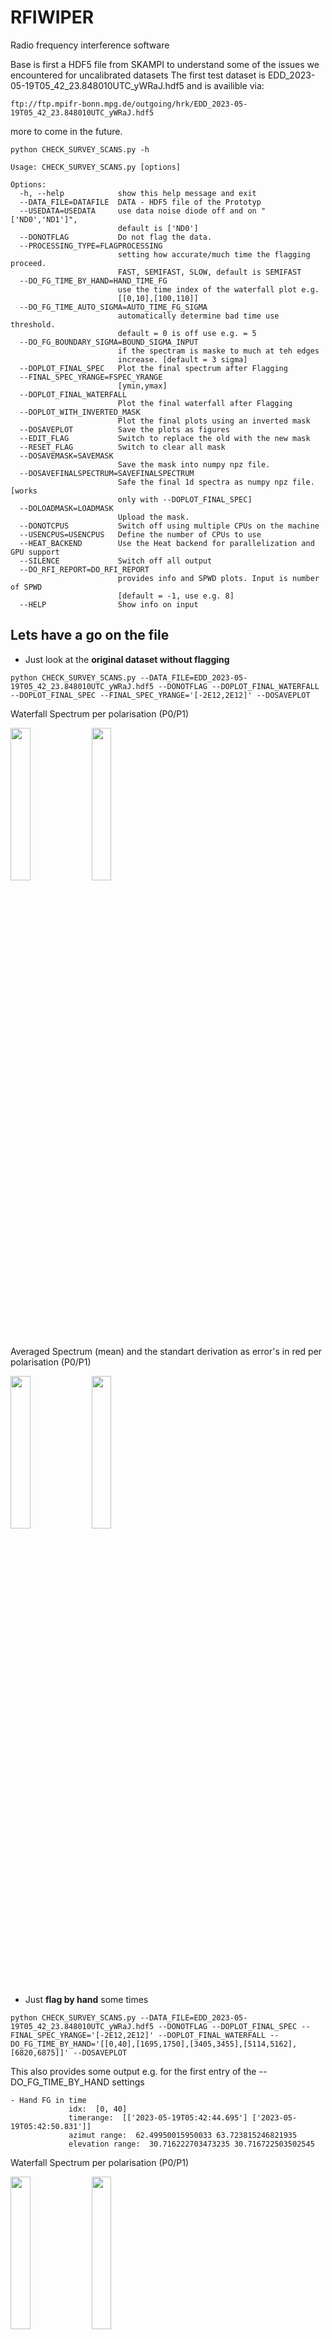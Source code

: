 # RFIWIPER
Radio frequency interference software

Base is first a HDF5 file from SKAMPI to understand some of the issues we encountered for uncalibrated datasets
The first test dataset is EDD_2023-05-19T05_42_23.848010UTC_yWRaJ.hdf5 and is availible via:

	ftp://ftp.mpifr-bonn.mpg.de/outgoing/hrk/EDD_2023-05-19T05_42_23.848010UTC_yWRaJ.hdf5

 more to come in the future.


```
python CHECK_SURVEY_SCANS.py -h

Usage: CHECK_SURVEY_SCANS.py [options]

Options:
  -h, --help            show this help message and exit
  --DATA_FILE=DATAFILE  DATA - HDF5 file of the Prototyp
  --USEDATA=USEDATA     use data noise diode off and on "['ND0','ND1']",
                        default is ['ND0']
  --DONOTFLAG           Do not flag the data.
  --PROCESSING_TYPE=FLAGPROCESSING
                        setting how accurate/much time the flagging proceed.
                        FAST, SEMIFAST, SLOW, default is SEMIFAST
  --DO_FG_TIME_BY_HAND=HAND_TIME_FG
                        use the time index of the waterfall plot e.g.
                        [[0,10],[100,110]]
  --DO_FG_TIME_AUTO_SIGMA=AUTO_TIME_FG_SIGMA
                        automatically determine bad time use threshold.
                        default = 0 is off use e.g. = 5
  --DO_FG_BOUNDARY_SIGMA=BOUND_SIGMA_INPUT
                        if the spectram is maske to much at teh edges
                        increase. [default = 3 sigma]
  --DOPLOT_FINAL_SPEC   Plot the final spectrum after Flagging
  --FINAL_SPEC_YRANGE=FSPEC_YRANGE
                        [ymin,ymax]
  --DOPLOT_FINAL_WATERFALL
                        Plot the final waterfall after Flagging
  --DOPLOT_WITH_INVERTED_MASK
                        Plot the final plots using an inverted mask
  --DOSAVEPLOT          Save the plots as figures
  --EDIT_FLAG           Switch to replace the old with the new mask
  --RESET_FLAG          Switch to clear all mask
  --DOSAVEMASK=SAVEMASK
                        Save the mask into numpy npz file.
  --DOSAVEFINALSPECTRUM=SAVEFINALSPECTRUM
                        Safe the final 1d spectra as numpy npz file. [works
                        only with --DOPLOT_FINAL_SPEC]
  --DOLOADMASK=LOADMASK
                        Upload the mask.
  --DONOTCPUS           Switch off using multiple CPUs on the machine
  --USENCPUS=USENCPUS   Define the number of CPUs to use
  --HEAT_BACKEND        Use the Heat backend for parallelization and GPU support
  --SILENCE             Switch off all output
  --DO_RFI_REPORT=DO_RFI_REPORT
                        provides info and SPWD plots. Input is number of SPWD
                        [default = -1, use e.g. 8]
  --HELP                Show info on input

```



## Lets have a go on the file

- Just look at the **original dataset without flagging**

```
python CHECK_SURVEY_SCANS.py --DATA_FILE=EDD_2023-05-19T05_42_23.848010UTC_yWRaJ.hdf5 --DONOTFLAG --DOPLOT_FINAL_WATERFALL --DOPLOT_FINAL_SPEC --FINAL_SPEC_YRANGE='[-2E12,2E12]' --DOSAVEPLOT
```

Waterfall Spectrum per polarisation (P0/P1)

![]()<img src="Plots/EDD_2023-05-19T05_42_23.848010UTC_yWRaJ_scan_000_P0_ND0_WFPLT.png" width=25%>
![]()<img src="Plots/EDD_2023-05-19T05_42_23.848010UTC_yWRaJ_scan_000_P1_ND0_WFPLT.png" width=25%>

Averaged Spectrum (mean) and the standart derivation as error's in red per polarisation (P0/P1)

![]()<img src="Plots/EDD_2023-05-19T05_42_23.848010UTC_yWRaJ_scan_000_P0_ND0_SPEC.png" width=25%>
![]()<img src="Plots/EDD_2023-05-19T05_42_23.848010UTC_yWRaJ_scan_000_P1_ND0_SPEC.png" width=25%>


- Just **flag by hand** some times

```
python CHECK_SURVEY_SCANS.py --DATA_FILE=EDD_2023-05-19T05_42_23.848010UTC_yWRaJ.hdf5 --DONOTFLAG --DOPLOT_FINAL_SPEC --FINAL_SPEC_YRANGE='[-2E12,2E12]' --DOPLOT_FINAL_WATERFALL --DO_FG_TIME_BY_HAND='[[0,40],[1695,1750],[3405,3455],[5114,5162],[6820,6875]]' --DOSAVEPLOT
```

This also provides some output e.g. for the first entry of the --DO_FG_TIME_BY_HAND settings

	- Hand FG in time
                 idx:  [0, 40]
                 timerange:  [['2023-05-19T05:42:44.695'] ['2023-05-19T05:42:50.831']]
                 azimut range:  62.49950015950033 63.723815246821935
                 elevation range:  30.716222703473235 30.716722503502545


Waterfall Spectrum per polarisation (P0/P1)

![]()<img src="Plots/EDD_2023-05-19T05_42_23.848010UTC_yWRaJ_scan_000_P0_ND0_WFPLT_HFG.png" width=25%>
![]()<img src="Plots/EDD_2023-05-19T05_42_23.848010UTC_yWRaJ_scan_000_P1_ND0_WFPLT_HFG.png" width=25%>

Averaged Spectrum (mean) and the standart derivation as error's in red per polarisation (P0/P1)

![]()<img src="Plots/EDD_2023-05-19T05_42_23.848010UTC_yWRaJ_scan_000_P0_ND0_SPEC_HFG.png" width=25%>
![]()<img src="Plots/EDD_2023-05-19T05_42_23.848010UTC_yWRaJ_scan_000_P1_ND0_SPEC_HFG.png" width=25%>



- Now do the **full flagging**

```

python -W ignore CHECK_SURVEY_SCANS.py --DATA_FILE=EDD_2023-05-19T05_42_23.848010UTC_yWRaJ.hdf5 --DO_FG_TIME_AUTO_SIGMA=5 --DOPLOT_FINAL_WATERFALL --DOPLOT_FINAL_SPEC --DOSAVEPLOT --DOSAVEMASK=FULL_FLAG_MASK --DONOTCPUS

```

Note: that the setting --DONOTCPUS is sometimes faster than using
ncpus (if the number is small < 10). Runs 0.8 sec per spectrum ~ 1.5 hours for 1 polarisation

Waterfall Spectrum per polarisation (P0/P1)

![]()<img src="Plots/EDD_2023-05-19T05_42_23.848010UTC_yWRaJ_scan_000_P0_ND0_WFPLT_FULLFG.png" width=25%>
![]()<img src="Plots/EDD_2023-05-19T05_42_23.848010UTC_yWRaJ_scan_000_P1_ND0_WFPLT_FULLFG.png" width=25%>

Averaged Spectrum (mean) and the standart derivation as error's in red per polarisation (P0/P1)

![]()<img src="Plots/EDD_2023-05-19T05_42_23.848010UTC_yWRaJ_scan_000_P0_ND0_SPEC_FULLFG.png" width=25%>
![]()<img src="Plots/EDD_2023-05-19T05_42_23.848010UTC_yWRaJ_scan_000_P1_ND0_SPEC_FULLFG.png" width=25%>

## How to use the Heat backend
(C. Comito, email c.comito AT fz-juelich.de for questions)

This branch uses the [Heat](https://github.com/helmholtz-analytics/heat) library under the hood for parallel processing and GPU support.

The main difference to the original implementation is that the flagging is performed in batch on all timestamps of an observation at once. 

### Environment setup 

You don't need to install Heat manually. The Heat library (latest version of the development branch) is included as a submodule in this repository. 

However, you need to have the following packages installed for Heat to run:
 - MPI (e.g. OpenMPI)
 - mpi4py
 - torch (PyTorch) tailored to the specific CUDA version of your system

### How to use the Heat backend

In the `RFIWIPER` directory, check out the `heat_backend` branch.

```
git checkout heat_backend
```

This branch contains a submodule pointing to a specific development branch of the Heat library. To initialize the submodule, run

```
git submodule update --init
```

The directory `RFIWIPER/heat` should now contain a clone of the Heat repository. 


To run the Heat backend implementation, simply add the `--HEAT_BACKEND` flag to the command line. For example:

```
python CHECK_SURVEY_SCANS.py --DATA_FILE=EDD_2023-05-19T05_42_23.848010UTC_yWRaJ.hdf5 --DONOTCPUS --PROCESSING_TYPE=FAST --HEAT_BACKEND
````

### Parallelization

The Heat backend uses MPI for parallelization. Do not use the `--USENCPUS` flag with the Heat backend. The number of MPI processes used is determined by the MPI configuration. For example, to run the job on 4 MPI processes, use the following command within your sbatch script:

```
srun -n 4 python CHECK_SURVEY_SCANS.py --DATA_FILE=EDD_2023-05-19T05_42_23.848010UTC_yWRaJ.hdf5 --PROCESSING_TYPE=FAST --HEAT_BACKEND
```
You can use other sbatch options to specify the number of nodes, processes (tasks) per node, etc.

### GPU usage

Important: 
- You need to run the job on a GPU node
- the PyTorch version installed should match the specific CUDA version of your system/container.
- ideally, make sure your MPI is "CUDA-aware" 
- Set the `CUDA_VISIBLE_DEVICES` environment variable. I.e., if you have 2 GPUs per node available, add 
 
```
export CUDA_VISIBLE_DEVICES=0,1
``` 
to your sbatch script to use both GPUs. Heat can distribute the workload across multiple GPUs, and even across multiple nodes if you have a multi-node setup.

On the GLOW cluster, you have 2 GPU nodes with 1 GPU each. To distribute the job e.g. across 2 GPUs on 2 nodes, use the following command (I GUESS BUT I CANNOT TEST IT):

```
srun --nodes=2 --ntasks-per-node=1 --gres=gpu:0 python CHECK_SURVEY_SCANS.py --DATA_FILE=EDD_2023-05-19T05_42_23.848010UTC_yWRaJ.hdf5 --PROCESSING_TYPE=FAST --HEAT_DEVICE=gpu
```

If you set the --HEAT_DEVICE flag, you can omit the --HEAT_BACKEND flag. 
If you use the --HEAT_BACKEND flag without specifying the device, the default is the CPU(s).

### TODOs

Still to do:
- [ ] Compare Heat backend results with the original implementation (implement correctness tests)
- [ ] Heat results are disconnected from the plotting routines
- [ ] Use ht.load_hdf5 for parallel loading of HDF5 files
- [ ] Support masked arrays in Heat
- [ ] Use Heat operations in checkerstats_ht instead of numpy
- [ ] vectorize 1D interpolation in boundary_range_ht



